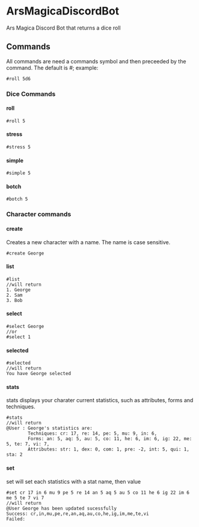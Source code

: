 # ArsMagicaDiscordBot
Ars Magica Discord Bot that returns a dice roll

## Commands
All commands are need a commands symbol and then preceeded by the command. The default is #;
example:
```
#roll 5d6
```

### Dice Commands
#### roll

```
#roll 5
```

#### stress

```
#stress 5
```

#### simple
```
#simple 5
```

#### botch
```
#botch 5
```

### Character commands
#### create
Creates a new character with a name. The name is case sensitive.
```
#create George
```

#### list
```
#list
//will return
1. George
2. Sam
3. Bob
```

#### select
```
#select George
//or
#select 1
```

#### selected
```
#selected
//will return
You have George selected
```

#### stats
stats displays your charater current statistics, such as attributes, forms and techniques.
```
#stats
//will return
@User : George's statistics are:
        Techniques: cr: 17, re: 14, pe: 5, mu: 9, in: 6,
        Forms: an: 5, aq: 5, au: 5, co: 11, he: 6, im: 6, ig: 22, me: 5, te: 7, vi: 7,
        Attributes: str: 1, dex: 0, com: 1, pre: -2, int: 5, qui: 1, sta: 2
```

#### set
set will set each statistics with a stat name, then value
```
#set cr 17 in 6 mu 9 pe 5 re 14 an 5 aq 5 au 5 co 11 he 6 ig 22 im 6 me 5 te 7 vi 7
//will return
@User George has been updated sucessfully
Success: cr,in,mu,pe,re,an,aq,au,co,he,ig,im,me,te,vi
Failed:
```